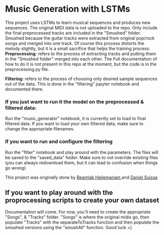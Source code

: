 # Music Generation with LSTMs

This project uses LSTMs to learn musical sequences and produces new sequences. The original MIDI data is not uploaded to the repo. Only include the final preprocessed tracks are included in the "Smushed" folder. Smushed because the guitar tracks were extracted from original pop/rock songs and merged into one track. Of course this process distorts the melody slightly, but it is a small sacrifice that helps the training process. 
**Preprocessing**: refers to the process of extracting tracks and putting them in the "Smushed folder" merged into each other. The Full documentation of how to do it is not present in this repo at the moment, but the code is in the preprocessing.py file.

**Filtering**: refers to the process of choosing only desired sample sequences out of the data. This is done in the "filtering" jupyter notebook and documented there.

### If you just want to run it the model on the preprocessed & filtered data:
Run the "music_generator" notebook, it is currently set to load to final filtered data. If you want to load your own filtered data, make sure to change the appropriate filenames.

### If you want to run and configure the filtering
Run the "filter" notebook and play around with the parameters. The files will be saved to the "saved_data" folder. Make sure to not override existing files (you can always redownload them, but it can lead to confusion when things go wrong)

This project was originally done by [Beamlak Hailemariam
](https://www.linkedin.com/in/hailbeam/) and [Daniel Suissa
](https://www.linkedin.com/in/daniel-suissa-690823113/)


## If you want to play around with the proprocessing scripts to create your own dataset

Documentation will come. For now, you'll need to create the appropriate "Songs", & "Tracks" folder. "Songs" is where the original midis go, then populate "Tracks" with the separateToTracks function and then populate the smushed versions using the "smushAll" function. Good luck =]